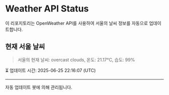
# Weather API Status

이 리포지토리는 OpenWeather API를 사용하여 서울의 날씨 정보를 자동으로 업데이트합니다.

## 현재 서울 날씨
> 서울의 현재 날씨: overcast clouds, 온도: 21.17°C, 습도: 99%

⏳ 업데이트 시간: 2025-06-25 22:16:07 (UTC)

---
자동 업데이트 봇에 의해 관리됩니다.
